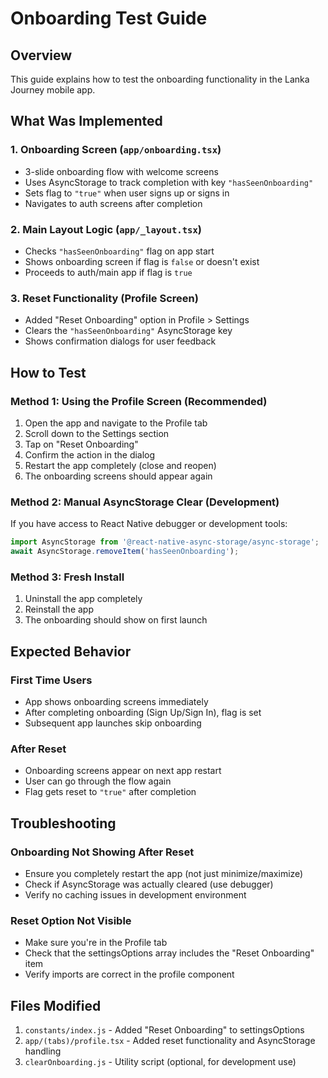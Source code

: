 # Onboarding Test Guide

## Overview
This guide explains how to test the onboarding functionality in the Lanka Journey mobile app.

## What Was Implemented

### 1. Onboarding Screen (`app/onboarding.tsx`)
- 3-slide onboarding flow with welcome screens
- Uses AsyncStorage to track completion with key `"hasSeenOnboarding"`
- Sets flag to `"true"` when user signs up or signs in
- Navigates to auth screens after completion

### 2. Main Layout Logic (`app/_layout.tsx`)
- Checks `"hasSeenOnboarding"` flag on app start
- Shows onboarding screen if flag is `false` or doesn't exist
- Proceeds to auth/main app if flag is `true`

### 3. Reset Functionality (Profile Screen)
- Added "Reset Onboarding" option in Profile > Settings
- Clears the `"hasSeenOnboarding"` AsyncStorage key
- Shows confirmation dialogs for user feedback

## How to Test

### Method 1: Using the Profile Screen (Recommended)
1. Open the app and navigate to the Profile tab
2. Scroll down to the Settings section
3. Tap on "Reset Onboarding" 
4. Confirm the action in the dialog
5. Restart the app completely (close and reopen)
6. The onboarding screens should appear again

### Method 2: Manual AsyncStorage Clear (Development)
If you have access to React Native debugger or development tools:
```javascript
import AsyncStorage from '@react-native-async-storage/async-storage';
await AsyncStorage.removeItem('hasSeenOnboarding');
```

### Method 3: Fresh Install
1. Uninstall the app completely
2. Reinstall the app
3. The onboarding should show on first launch

## Expected Behavior

### First Time Users
- App shows onboarding screens immediately
- After completing onboarding (Sign Up/Sign In), flag is set
- Subsequent app launches skip onboarding

### After Reset
- Onboarding screens appear on next app restart
- User can go through the flow again
- Flag gets reset to `"true"` after completion

## Troubleshooting

### Onboarding Not Showing After Reset
- Ensure you completely restart the app (not just minimize/maximize)
- Check if AsyncStorage was actually cleared (use debugger)
- Verify no caching issues in development environment

### Reset Option Not Visible
- Make sure you're in the Profile tab
- Check that the settingsOptions array includes the "Reset Onboarding" item
- Verify imports are correct in the profile component

## Files Modified
1. `constants/index.js` - Added "Reset Onboarding" to settingsOptions
2. `app/(tabs)/profile.tsx` - Added reset functionality and AsyncStorage handling
3. `clearOnboarding.js` - Utility script (optional, for development use)